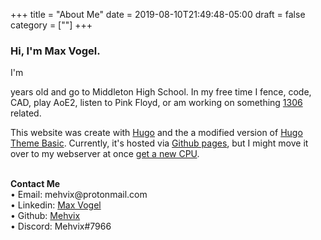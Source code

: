 +++
title = "About Me"
date = 2019-08-10T21:49:48-05:00
draft = false
category =  [""]
+++

### Hi, I'm Max Vogel.
I'm
<script>
var today = new Date();
var date_to_reply = new Date(1027728000000);
var timeinmilisec = date_to_reply.getTime() - today.getTime();
document.write(-Math.ceil(timeinmilisec / (31556952000.0004)));
</script>
years old and go to Middleton High School. In my free time I fence, code, CAD, play AoE2, listen to Pink Floyd, or am working on something [1306](https://www.team1306.com) related.


This website was create with [Hugo](https://gohugo.io/) and the a modified version of [Hugo Theme Basic](https://github.com/siegerts/hugo-theme-basic). Currently, it's hosted via [Github pages](github.com/mehvix/mehvix.com), but I might move it over to my webserver at once [get a new CPU](media/IMG_20190814_132721.jpg).


<br>**Contact Me**<br>
• Email:		&#109;&#101;&#104;&#118;&#105;&#120;&#064;&#112;&#114;&#111;&#116;&#111;&#110;&#109;&#097;&#105;&#108;&#046;&#099;&#111;&#109;<br>
• Linkedin:		[Max Vogel](https://www.linkedin.com/in/maxlvogel/)<br>
• Github:		[Mehvix](https://github.com/mehvix)<br>
• Discord:		Mehvix#7966